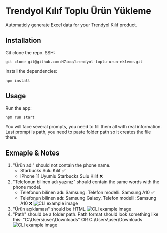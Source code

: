 # Trendyol Kılıf Toplu Ürün Yükleme

Automaticly generate Excel data for your Trendyol Kılıf product.

## Installation

Git clone the repo.
SSH:

    git clone git@github.com:H7ioo/trendyol-toplu-urun-ekleme.git

Install the dependencies:

    npm install

## Usage

Run the app:

    npm run start

You will face several prompts, you need to fill them all with real information.
Last prompt is path, you need to paste folder path so it creates the file there.

## Exmaple & Notes

1.  "Ürün adı" should not contain the phone name.
    - Starbucks Sulu Kılıf ✅
    - iPhone 11 Uyumlu Starbucks Sulu Kılıf ❌
2.  "Telefonun bilinen adı yazınız" should contain the same words with the phone model.
    - Telefonun bilinen adı: Samsung. Telefon modelli: Samsung A10 ✅ 
    - Telefonun bilinen adı: Samsung Galaxy. Telefon modelli: Samsung A10 ❌
    ![CLI example image](https://i.imgur.com/FzCMB0h.png)
3.  "Ürün açıklaması" should be HTML
    ![CLI example image](https://i.imgur.com/WwN4Nuf.png)
4.  "Path" should be a folder path. Path format should look something like this: "C:\Users\user\Downloads\" OR C:\Users\user\Downloads\
    ![CLI example image](https://i.imgur.com/FFG0Lim.png)
